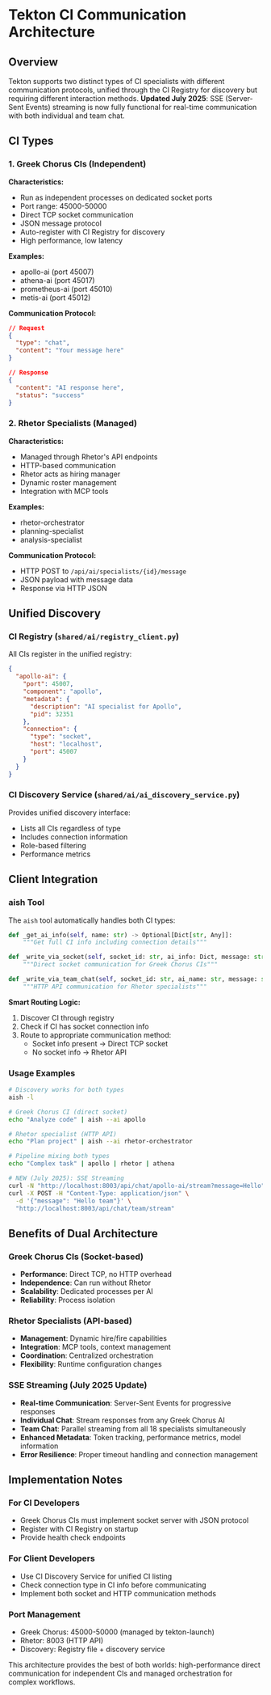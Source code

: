 # Tekton CI Communication Architecture

## Overview
Tekton supports two distinct types of CI specialists with different communication protocols, unified through the CI Registry for discovery but requiring different interaction methods. **Updated July 2025**: SSE (Server-Sent Events) streaming is now fully functional for real-time communication with both individual and team chat.

## CI Types

### 1. Greek Chorus CIs (Independent)
**Characteristics:**
- Run as independent processes on dedicated socket ports
- Port range: 45000-50000
- Direct TCP socket communication
- JSON message protocol
- Auto-register with CI Registry for discovery
- High performance, low latency

**Examples:**
- apollo-ai (port 45007)
- athena-ai (port 45017) 
- prometheus-ai (port 45010)
- metis-ai (port 45012)

**Communication Protocol:**
```json
// Request
{
  "type": "chat",
  "content": "Your message here"
}

// Response
{
  "content": "AI response here",
  "status": "success"
}
```

### 2. Rhetor Specialists (Managed)
**Characteristics:**
- Managed through Rhetor's API endpoints
- HTTP-based communication
- Rhetor acts as hiring manager
- Dynamic roster management
- Integration with MCP tools

**Examples:**
- rhetor-orchestrator
- planning-specialist
- analysis-specialist

**Communication Protocol:**
- HTTP POST to `/api/ai/specialists/{id}/message`
- JSON payload with message data
- Response via HTTP JSON

## Unified Discovery

### CI Registry (`shared/ai/registry_client.py`)
All CIs register in the unified registry:
```json
{
  "apollo-ai": {
    "port": 45007,
    "component": "apollo",
    "metadata": {
      "description": "AI specialist for Apollo",
      "pid": 32351
    },
    "connection": {
      "type": "socket",
      "host": "localhost",
      "port": 45007
    }
  }
}
```

### CI Discovery Service (`shared/ai/ai_discovery_service.py`)
Provides unified discovery interface:
- Lists all CIs regardless of type
- Includes connection information
- Role-based filtering
- Performance metrics

## Client Integration

### aish Tool
The `aish` tool automatically handles both CI types:

```python
def _get_ai_info(self, name: str) -> Optional[Dict[str, Any]]:
    """Get full CI info including connection details"""

def _write_via_socket(self, socket_id: str, ai_info: Dict, message: str) -> bool:
    """Direct socket communication for Greek Chorus CIs"""

def _write_via_team_chat(self, socket_id: str, ai_name: str, message: str) -> bool:
    """HTTP API communication for Rhetor specialists"""
```

**Smart Routing Logic:**
1. Discover CI through registry
2. Check if CI has socket connection info
3. Route to appropriate communication method:
   - Socket info present → Direct TCP socket
   - No socket info → Rhetor API

### Usage Examples

```bash
# Discovery works for both types
aish -l

# Greek Chorus CI (direct socket)
echo "Analyze code" | aish --ai apollo

# Rhetor specialist (HTTP API)  
echo "Plan project" | aish --ai rhetor-orchestrator

# Pipeline mixing both types
echo "Complex task" | apollo | rhetor | athena

# NEW (July 2025): SSE Streaming
curl -N "http://localhost:8003/api/chat/apollo-ai/stream?message=Hello"
curl -X POST -H "Content-Type: application/json" \
  -d '{"message": "Hello team"}' \
  "http://localhost:8003/api/chat/team/stream"
```

## Benefits of Dual Architecture

### Greek Chorus CIs (Socket-based)
- **Performance**: Direct TCP, no HTTP overhead
- **Independence**: Can run without Rhetor
- **Scalability**: Dedicated processes per AI
- **Reliability**: Process isolation

### Rhetor Specialists (API-based)
- **Management**: Dynamic hire/fire capabilities
- **Integration**: MCP tools, context management
- **Coordination**: Centralized orchestration
- **Flexibility**: Runtime configuration changes

### SSE Streaming (July 2025 Update)
- **Real-time Communication**: Server-Sent Events for progressive responses
- **Individual Chat**: Stream responses from any Greek Chorus AI
- **Team Chat**: Parallel streaming from all 18 specialists simultaneously
- **Enhanced Metadata**: Token tracking, performance metrics, model information
- **Error Resilience**: Proper timeout handling and connection management

## Implementation Notes

### For CI Developers
- Greek Chorus CIs must implement socket server with JSON protocol
- Register with CI Registry on startup
- Provide health check endpoints

### For Client Developers
- Use CI Discovery Service for unified CI listing
- Check connection type in CI info before communicating
- Implement both socket and HTTP communication methods

### Port Management
- Greek Chorus: 45000-50000 (managed by tekton-launch)
- Rhetor: 8003 (HTTP API)
- Discovery: Registry file + discovery service

This architecture provides the best of both worlds: high-performance direct communication for independent CIs and managed orchestration for complex workflows.
